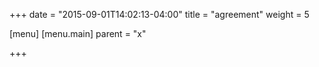 +++
date = "2015-09-01T14:02:13-04:00"
title = "agreement"
weight = 5

[menu]
  [menu.main]
    parent = "x"

+++

